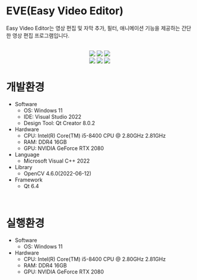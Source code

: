 # EVE(Easy Video Editor)

Easy Video Editor는 영상 편집 및 자막 추가, 필터, 애니메이션 기능을 제공하는 간단한 영상 편집 프로그램입니다.<br><br>

<p align="center">
  <img src="https://img.shields.io/github/last-commit/ILoveGameCoding/EasyVideoEditor?style=for-the-badge"/>
  <img src="https://img.shields.io/github/repo-size/ILoveGameCoding/EasyVideoEditor?style=for-the-badge"/>
  <img src="https://img.shields.io/github/issues/ILoveGameCoding/EasyVideoEditor?style=for-the-badge"/><br>
  <img src="https://img.shields.io/badge/C++-02569B?style=for-the-badge&logo=c%2B%2B&logoColor=white"/>
  <img src="https://img.shields.io/badge/Qt-0175C2?style=for-the-badge&logo=Qt&logoColor=white"/>
  <img src="https://img.shields.io/badge/OpenCV-de1d1d?style=for-the-badge&logo=OpenCV&logoColor=white"/>
  <br>
  
</p>

# 개발환경
- Software
  - OS: Windows 11
  - IDE: Visual Studio 2022
  - Design Tool: Qt Creator 8.0.2
- Hardware
  - CPU: Intel(R) Core(TM) i5-8400 CPU @ 2.80GHz 2.81GHz
  - RAM: DDR4 16GB
  - GPU: NVIDIA GeForce RTX 2080
- Language
  - Microsoft Visual C++ 2022
- Library
  - OpenCV 4.6.0(2022-06-12)
- Framework
  - Qt 6.4
<br>

# 실행환경
- Software
  - OS: Windows 11
- Hardware
  - CPU: Intel(R) Core(TM) i5-8400 CPU @ 2.80GHz 2.81GHz
  - RAM: DDR4 16GB
  - GPU: NVIDIA GeForce RTX 2080
<br>
